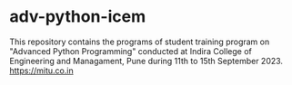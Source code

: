 # adv-python-icem
This repository contains the programs of student training program on "Advanced Python Programming" conducted at Indira College of Engineering and Managament, Pune during 11th to 15th September 2023. https://mitu.co.in
